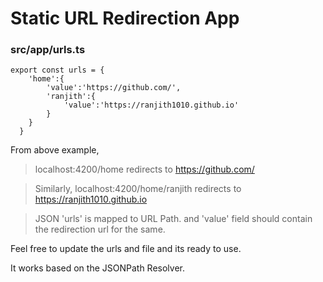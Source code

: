# Static URL Redirection App

### src/app/urls.ts
```
export const urls = {
    'home':{
        'value':'https://github.com/',
        'ranjith':{
            'value':'https://ranjith1010.github.io'
        }
    }
  }
```
From above example,

> localhost:4200/home redirects to https://github.com/

> Similarly, localhost:4200/home/ranjith redirects to https://ranjith1010.github.io

> JSON 'urls' is mapped to URL Path. and 'value' field should contain the redirection url for the same. 

Feel free to update the urls and file and its ready to use.

It works based on the JSONPath Resolver.
